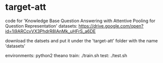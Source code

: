 # target-att
code for 'Knowledge Base Question Answering with Attentive Pooling for Question Representation'
datasets: https://drive.google.com/open?id=1i9ARCcvVX3PhdrR8lAnMk_uHFrS_a6DE

download the datsets and put it under the 'target-att' folder with the name 'datasets'

environments:
	python2
	theano
train:
	./train.sh
test:
	./test.sh
